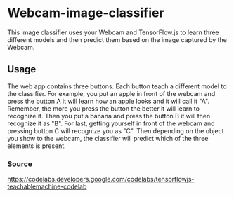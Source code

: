 # Webcam-image-classifier
This image classifier uses your Webcam and TensorFlow.js to learn three different models and then predict them based on the image captured by the Webcam. 

## Usage
The web app contains three buttons. Each button teach a different model to the classifier. For example, you put an apple in front of the webcam and press the button A it will learn how an apple looks and it will call it "A". Remember, the more you press the button the better it will learn to recognize it. Then you put a banana and press the button B it will then recognize it as "B". For last, getting yourself in front of the webcam and pressing button C will recognize you as "C". Then depending on the object you show to the webcam, the classifier will predict which of the three elements is present.

### Source
https://codelabs.developers.google.com/codelabs/tensorflowjs-teachablemachine-codelab
